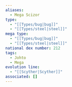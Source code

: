 ```yaml
---
aliases:
  - Mega Scizor
type:
  - "[[Types/bug|bug]]"
  - "[[Types/steel|steel]]"
mega type:
  - "[[Types/bug|bug]]"
  - "[[Types/steel|steel]]"
national dex number: 212
tags:
  - Johto
  - Mega
evolution line:
  - "[[Scyther|Scyther]]"
associated: []
---
```

